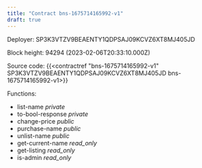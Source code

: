 ```yaml
---
title: "Contract bns-1675714165992-v1"
draft: true
---
```

Deployer: SP3K3VTZV9BEAENTY1QDPSAJ09KCVZ6XT8MJ405JD


 



Block height: 94294 (2023-02-06T20:33:10.000Z)

Source code: {{<contractref "bns-1675714165992-v1" SP3K3VTZV9BEAENTY1QDPSAJ09KCVZ6XT8MJ405JD bns-1675714165992-v1>}}

Functions:

* list-name _private_
* to-bool-response _private_
* change-price _public_
* purchase-name _public_
* unlist-name _public_
* get-current-name _read_only_
* get-listing _read_only_
* is-admin _read_only_
